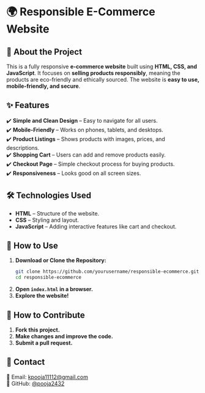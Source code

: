 # 🌍 Responsible E-Commerce Website  

## 📌 About the Project  
This is a fully responsive **e-commerce website** built using **HTML, CSS, and JavaScript**. It focuses on **selling products responsibly**, meaning the products are eco-friendly and ethically sourced. The website is **easy to use, mobile-friendly, and secure**.  

## ✨ Features  
✔️ **Simple and Clean Design** – Easy to navigate for all users.  
✔️ **Mobile-Friendly** – Works on phones, tablets, and desktops.  
✔️ **Product Listings** – Shows products with images, prices, and descriptions.  
✔️ **Shopping Cart** – Users can add and remove products easily.  
✔️ **Checkout Page** – Simple checkout process for buying products.  
✔️ **Responsiveness** – Looks good on all screen sizes.  

## 🛠️ Technologies Used  
- **HTML** – Structure of the website.  
- **CSS** – Styling and layout.  
- **JavaScript** – Adding interactive features like cart and checkout.  

## 🚀 How to Use  
1. **Download or Clone the Repository:**  
   ```bash
   git clone https://github.com/yourusername/responsible-ecommerce.git
   cd responsible-ecommerce
   ```  
2. **Open `index.html` in a browser.**  
3. **Explore the website!**  

## 🎯 How to Contribute  
1. **Fork this project.**  
2. **Make changes and improve the code.**  
3. **Submit a pull request.**  

## 📩 Contact  
📧 Email: kpooja11112@gmail.com  
🔗 GitHub: [@pooja2432](https://github.com/pooja2432)  

